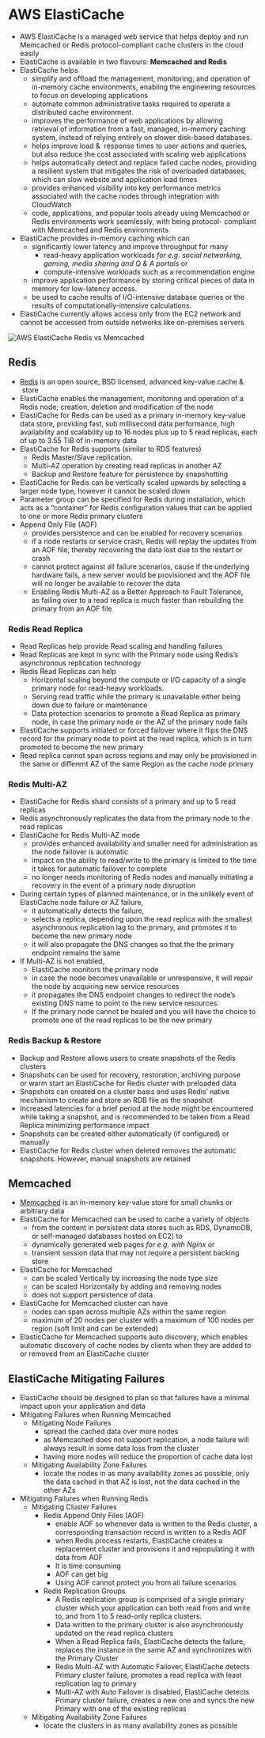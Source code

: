# AWS ElastiCache

* AWS ElastiCache is a managed web service that helps deploy and run Memcached or Redis protocol-compliant cache clusters in the cloud easily
* ElastiCache is available in two flavours:
  **Memcached and Redis**
* ElastiCache helps
  * simplify and offload the management, monitoring, and operation of in-memory cache environments, enabling the engineering resources to focus on developing applications
  * automate common administrative tasks required to operate a distributed cache environment.
  * improves the performance of web applications by allowing retrieval of information from a fast, managed, in-memory caching system, instead of relying entirely on slower disk-based databases.
  * helps improve load 
    &
     response times to user actions and queries, but also reduce the cost associated with scaling web applications
  * helps automatically detect and replace failed cache nodes, providing a resilient system that mitigates the risk of overloaded databases, which can slow website and application load times
  * provides enhanced visibility into key performance metrics associated with the cache nodes through integration with CloudWatch
  * code, applications, and popular tools already using Memcached or Redis environments work seamlessly, with being protocol- compliant with Memcached and Redis environments
* ElastiCache provides in-memory caching which can
  * significantly lower latency and improve throughput for many
    * read-heavy application workloads
      _for e.g. social networking, gaming, media sharing and Q_
      _&_
      _A portals_
      or
    * compute-intensive workloads such as a recommendation engine
  * improve application performance by storing critical pieces of data in memory for low-latency access.
  * be used to cache results of I/O-intensive database queries or the results of computationally-intensive calculations.
* ElastiCache currently allows access only from the EC2 network and cannot be accessed from outside networks like on-premises servers

![](https://i0.wp.com/jayendrapatil.com/wp-content/uploads/2017/01/AWS-ElastiCache-Redis-vs-Memcached.png?resize=656%2C458 "AWS ElastiCache Redis vs Memcached")

## Redis

* [Redis](http://redis.io/)
  is an open source, BSD licensed, advanced key-value cache 
  &
   store
* ElastiCache enables the management, monitoring and operation of a Redis node; creation, deletion and modification of the node
* ElastiCache for Redis can be used as a primary in-memory key-value data store, providing fast, sub millisecond data performance, high availability and scalability up to 16 nodes plus up to 5 read replicas, each of up to 3.55 TiB of in-memory data
* ElastiCache for Redis supports \(similar to RDS features\)
  * Redis Master/Slave replication.
  * Multi-AZ operation by creating read replicas in another AZ
  * Backup and Restore feature for persistence by snapshotting
* ElastiCache for Redis can be vertically scaled upwards by selecting a larger node type, however it cannot be scaled down
* Parameter group can be specified for Redis during installation, which acts as a “container” for Redis configuration values that can be applied to one or more Redis primary clusters
* Append Only File \(AOF\)
  * provides persistence and can be enabled for recovery scenarios
  * if a node restarts or service crash, Redis will replay the updates from an AOF file, thereby recovering the data lost due to the restart or crash
  * cannot protect against all failure scenarios, cause if the underlying hardware fails, a new server would be provisioned and the AOF file will no longer be available to recover the data
  * Enabling Redis Multi-AZ as a Better Approach to Fault Tolerance, as failing over to a read replica is much faster than rebuilding the primary from an AOF file

### Redis Read Replica

* Read Replicas help provide Read scaling and handling failures
* Read Replicas are kept in sync with the Primary node using Redis’s asynchronous replication technology
* Redis Read Replicas can help
  * Horizontal scaling beyond the compute or I/O capacity of a single primary node for read-heavy workloads.
  * Serving read traffic while the primary is unavailable either being down due to failure or maintenance
  * Data protection scenarios to promote a Read Replica as primary node, in case the primary node or the AZ of the primary node fails
* ElastiCache supports initiated or forced failover where it flips the DNS record for the primary node to point at the read replica, which is in turn promoted to become the new primary
* Read replica cannot span across regions and may only be provisioned in the same or different AZ of the same Region as the cache node primary

### Redis Multi-AZ

* ElastiCache for Redis shard consists of a primary and up to 5 read replicas
* Redis asynchronously replicates the data from the primary node to the read replicas
* ElastiCache for Redis Multi-AZ mode
  * provides enhanced availability and smaller need for administration as the node failover is automatic
  * impact on the ability to read/write to the primary is limited to the time it takes for automatic failover to complete
  * no longer needs monitoring of Redis nodes and manually initiating a recovery in the event of a primary node disruption
* During certain types of planned maintenance, or in the unlikely event of ElastiCache node failure or AZ failure,
  * it automatically detects the failure,
  * selects a replica, depending upon the read replica with the smallest asynchronous replication lag to the primary, and promotes it to become the new primary node
  * it will also propagate the DNS changes so that the the primary endpoint remains the same
* If Multi-AZ is not enabled,
  * ElastiCache monitors the primary node
  * in case the node becomes unavailable or unresponsive, it will repair the node by acquiring new service resources
  * it propagates the DNS endpoint changes to redirect the node’s existing DNS name to point to the new service resources.
  * If the primary node cannot be healed and you will have the choice to promote one of the read replicas to be the new primary

### Redis Backup & Restore

* Backup and Restore allows users to create snapshots of the Redis clusters
* Snapshots can be used for recovery, restoration, archiving purpose or warm start an ElastiCache for Redis cluster with preloaded data
* Snapshots can created on a cluster basis and uses Redis’ native mechanism to create and store an RDB file as the snapshot
* Increased latencies for a brief period at the node might be encountered while taking a snapshot, and is recommended to be taken from a Read Replica minimizing performance impact
* Snapshots can be created either automatically \(if configured\) or manually
* ElastiCache for Redis cluster when deleted removes the automatic snapshots. However, manual snapshots are retained

## Memcached

* [Memcached](http://memcached.org/)
  is an in-memory key-value store for small chunks or arbitrary data
* ElastiCache for Memcached can be used to cache a variety of objects
  * from the content in persistent data stores such as RDS, DynamoDB, or self-managed databases hosted on EC2\) to
  * dynamically generated web pages
    _for e.g. with Nginx_
    or
  * transient session data that may not require a persistent backing store
* ElastiCache for Memcached
  * can be scaled Vertically by increasing the node type size
  * can be scaled Horizontally by adding and removing nodes
  * does not support persistence of data
* ElastiCache for Memcached cluster can have
  * nodes can span across multiple AZs within the same region
  * maximum of 20 nodes per cluster with a maximum of 100 nodes per region \(soft limit and can be extended\)
* ElasticCache for Memcached supports auto discovery, which enables automatic discovery of cache nodes by clients when they are added to or removed from an ElastiCache cluster

## ElastiCache Mitigating Failures

* ElastiCache should be designed to plan so that failures have a minimal impact upon your application and data
* Mitigating Failures when Running Memcached
  * Mitigating Node Failures
    * spread the cached data over more nodes
    * as Memcached does not support replication, a node failure will always result in some data loss from the cluster
    * having more nodes will reduce the proportion of cache data lost
  * Mitigating Availability Zone Failures
    * locate the nodes in as many availability zones as possible, only the data cached in that AZ is lost, not the data cached in the other AZs
* Mitigating Failures when Running Redis
  * Mitigating Cluster Failures
    * Redis Append Only Files \(AOF\)
      * enable AOF so whenever data is written to the Redis cluster, a corresponding transaction record is written to a Redis AOF
      * when Redis process restarts, ElastiCache creates a replacement cluster and provisions it and repopulating it with data from AOF
      * It is time consuming
      * AOF can get big
      * Using AOF cannot protect you from all failure scenarios
    * Redis Replication Groups
      * A Redis replication group is comprised of a single primary cluster which your application can both read from and write to, and from 1 to 5 read-only replica clusters.
      * Data written to the primary cluster is also asynchronously updated on the read replica clusters
      * When a Read Replica fails, ElastiCache detects the failure, replaces the instance in the same AZ and synchronizes with the Primary Cluster
      * Redis Multi-AZ with Automatic Failover, ElastiCache detects Primary cluster failure, promotes a read replica with least replication lag to primary
      * Multi-AZ with Auto Failover is disabled, ElastiCache detects Primary cluster failure, creates a new one and syncs the new Primary with one of the existing replicas
  * Mitigating Availability Zone Failures
    * locate the clusters in as many availability zones as possible



